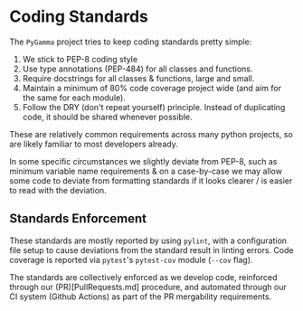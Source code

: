 # Coding Standards #

The `PyGamma` project tries to keep coding standards pretty simple:
1. We stick to PEP-8 coding style
2. Use type annotations (PEP-484) for all classes and functions.
3. Require docstrings for all classes & functions, large and small.
4. Maintain a minimum of 80% code coverage project wide (and aim for the same for each module).
5. Follow the DRY (don't repeat yourself) principle.  Instead of duplicating code, it should be shared whenever possible.

These are relatively common requirements across many python projects, so are likely familiar to most developers already.

In some specific circumstances we slightly deviate from PEP-8, such as minimum variable name requirements & on a case-by-case we may allow some code to deviate from formatting standards if it looks clearer / is easier to read with the deviation.

## Standards Enforcement ##

These standards are mostly reported by using `pylint`, with a configuration file setup to cause deviations from the standard result in linting errors.  Code coverage is reported via `pytest`'s `pytest-cov` module (`--cov` flag).

The standards are collectively enforced as we develop code, reinforced through our (PR)[PullRequests.md] procedure, and automated through our CI system (Github Actions) as part of the PR mergability requirements.
